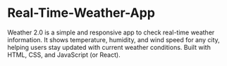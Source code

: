 # Real-Time-Weather-App
Weather 2.0 is a simple and responsive app to check real-time weather information. It shows temperature, humidity, and wind speed for any city, helping users stay updated with current weather conditions. Built with HTML, CSS, and JavaScript (or React).
